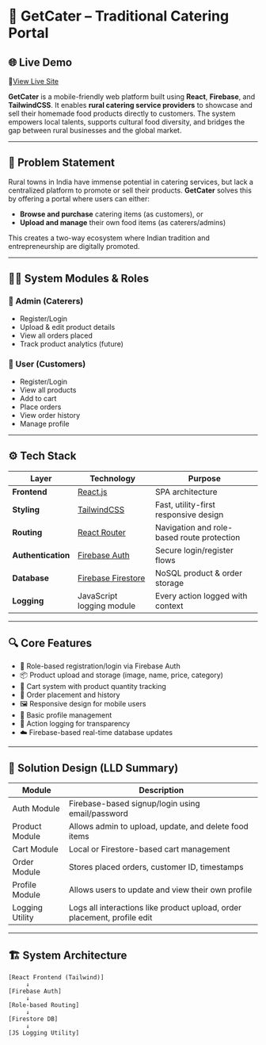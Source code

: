 # 🍱 GetCater – Traditional Catering Portal

## 🌐 Live Demo

🔗[View Live Site](https://get-cater.vercel.app)

**GetCater** is a mobile-friendly web platform built using **React**, **Firebase**, and **TailwindCSS**. It enables **rural catering service providers** to showcase and sell their homemade food products directly to customers. The system empowers local talents, supports cultural food diversity, and bridges the gap between rural businesses and the global market.

---

## 🧾 Problem Statement

Rural towns in India have immense potential in catering services, but lack a centralized platform to promote or sell their products. **GetCater** solves this by offering a portal where users can either:

- **Browse and purchase** catering items (as customers), or  
- **Upload and manage** their own food items (as caterers/admins)

This creates a two-way ecosystem where Indian tradition and entrepreneurship are digitally promoted.

---

## 👨‍💼 System Modules & Roles

### 👤 Admin (Caterers)
- Register/Login
- Upload & edit product details
- View all orders placed
- Track product analytics (future)

### 👥 User (Customers)
- Register/Login
- View all products
- Add to cart
- Place orders
- View order history
- Manage profile

---

## ⚙️ Tech Stack

| Layer             | Technology                          | Purpose                                       |
|------------------|--------------------------------------|-----------------------------------------------|
| **Frontend**      | [React.js](https://reactjs.org/)     | SPA architecture                              |
| **Styling**       | [TailwindCSS](https://tailwindcss.com/) | Fast, utility-first responsive design     |
| **Routing**       | [React Router](https://reactrouter.com/) | Navigation and role-based route protection |
| **Authentication**| [Firebase Auth](https://firebase.google.com/) | Secure login/register flows                |
| **Database**      | [Firebase Firestore](https://firebase.google.com/) | NoSQL product & order storage         |
| **Logging**       | JavaScript logging module            | Every action logged with context              |

---

## 🔍 Core Features

- 🔐 Role-based registration/login via Firebase Auth
- 📦 Product upload and storage (image, name, price, category)
- 🛒 Cart system with product quantity tracking
- 📑 Order placement and history
- 🖼️ Responsive design for mobile users
- 🧾 Basic profile management
- 📜 Action logging for transparency
- ☁️ Firebase-based real-time database updates

---

## 🧠 Solution Design (LLD Summary)

| Module            | Description                                                              |
|-------------------|---------------------------------------------------------------------------|
| Auth Module       | Firebase-based signup/login using email/password                         |
| Product Module    | Allows admin to upload, update, and delete food items                    |
| Cart Module       | Local or Firestore-based cart management                                 |
| Order Module      | Stores placed orders, customer ID, timestamps                            |
| Profile Module    | Allows users to update and view their own profile                        |
| Logging Utility   | Logs all interactions like product upload, order placement, profile edit |

<!-- 📄 Full LLD: `architecture/ll-document.pdf`
-->
---

## 🏗️ System Architecture

```plaintext
[React Frontend (Tailwind)]
     ↓
[Firebase Auth]
     ↓
[Role-based Routing]
     ↓
[Firestore DB]
     ↓
[JS Logging Utility]
